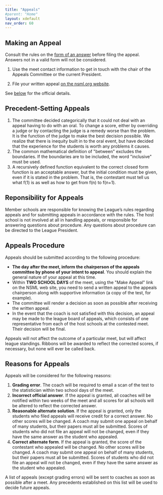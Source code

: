 ```yaml
---
title: "Appeals"
#parent: "Home"
layout: xdefault
nav_order: 60
---
```


## Making an Appeal

Consult the rules on the [form of an answer](form-of-answer.md) before
filing the appeal. Answers not in a valid form will not be considered.

1. Use the meet contact information to get in touch with the chair of
   the Appeals Committee or the current President.

2. File your written appeal [on the nsml.org
website](https://nsml.org/coaches/appeals/).

See [below](#appeals-procedure) for the official details.

## Precedent-Setting Appeals

1. The committee decided categorically that it could not deal with an
   appeal having to do with an oral. To change a score, either by
   overriding a judge or by contacting the judge is a remedy worse
   than the problem. It is the function of the judge to make the best
   decision possible. We realize that there is inequity built in to
   the oral event, but have decided that the experience for the
   students is worth any problems it causes.
2. The common mathematical definition of "between" excludes the
   boundaries. If the boundaries are to be included, the word
   "inclusive" must be used.
3. A recursively defined function equivalent to the correct closed
   form function is an acceptable answer, but the initial condition
   must be given, even if it is stated in the problem. That is, the
   contestant must tell us what f(1) is as well as how to get from
   f(n) to f(n+1).

## Reponsibility for Appeals

Member schools are responsible for knowing the League’s
rules regarding appeals and for submitting appeals in accordance with
the rules.  The host school is not involved at all in handling
appeals, or responsible for answering questions about procedure.
Any questions about procedure can be directed to the League President.

## Appeals Procedure

Appeals should be submitted according to the following
procedure:

* **The day after the meet, inform the chairperson of the appeals
committee by phone of your intent to appeal**. You should explain the
general nature of your appeal at this time.
* Within **TWO SCHOOL DAYS** of the meet, using the "Make Appeal" link
on the NSML web site, you need to send a written appeal to the appeals
chairperson along with supportive information (a copy of the test, for
example).
* The committee will render a decision as soon as possible after
receiving the written appeal.
* In the event that the coach is not satisfied with this decision, an
appeal may be made to the league board of appeals, which consists of
one representative from each of the host schools at the contested
meet. Their decision will be final.

Appeals will not affect the outcome of a particular meet, but will affect league standings. Ribbons will be awarded to reflect the corrected scores, if necessary, but none will ever be called back.

## Reasons for Appeals

Appeals will be considered for the following reasons:

1. **Grading error**. The coach will be required to email a scan of the
   test to the statistician within two school days of the meet.
2. **Incorrect official answer**. If the appeal is granted, all coaches will be notified within two weeks of the meet and all scores for all schools will be altered to reflect the corrected answer.
3. **Reasonable alternate solution**. If the appeal is granted, only the students who filed appeals will receive credit for a correct answer. No other scores will be changed. A coach may submit one appeal on behalf of many students, but their papers must all be submitted. Scores of students who did not file an appeal will not be changed, even if they have the same answer as the student who appealed.
4. **Correct alternate form**. If the appeal is granted, the score of the contestant who appealed will be changed. No other scores will be changed. A coach may submit one appeal on behalf of many students, but their papers must all be submitted. Scores of students who did not file an appeal will not be changed, even if they have the same answer as the student who appealed.

A list of appeals (except grading errors) will be sent to coaches as
soon as possible after a meet. Any precedents established on this list
will be used to decide future appeals.
